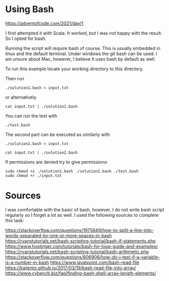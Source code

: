 # Using Bash
https://adventofcode.com/2021/day/1

I first attempted it with Scala. It worked, but I was not happy with the result. So I opted for bash.

Running the script will require bash of course. This is usually embedded in linux and the default terminal.
Under windows the git bash can be used. I am unsure about Mac, however, I believe it uses bash by default as well.

To run this example locate your working directory to this directory.

Then run 
```
./solution1.bash < input.txt
```

or alternatively

```
cat input.txt | ./solution1.bash
```

You can run the test with
```
./test.bash
```

The second part can be executed as similarly with
```
./solution2.bash < input.txt
```

```
cat input.txt | ./solution2.bash
```

If permissions are denied try to give permissions:

```
sudo chmod +x ./solution1.bash ./solution2.bash ./test.bash
sudo chmod +r ./input.txt
```



# Sources
I was comfortable with the basic of bash, however, I do not write bash script regularly so I forget a lot as well.
I used the following sources to complete this task:

https://stackoverflow.com/questions/1975849/how-to-split-a-line-into-words-separated-by-one-or-more-spaces-in-bash
https://ryanstutorials.net/bash-scripting-tutorial/bash-if-statements.php
https://www.hostinger.com/tutorials/bash-for-loop-guide-and-examples/
https://ryanstutorials.net/bash-scripting-tutorial/bash-arithmetic.php
https://stackoverflow.com/questions/806906/how-do-i-test-if-a-variable-is-a-number-in-bash
https://www.javatpoint.com/bash-read-file
https://kaijento.github.io/2017/03/19/bash-read-file-into-array/
https://www.cyberciti.biz/faq/finding-bash-shell-array-length-elements/
